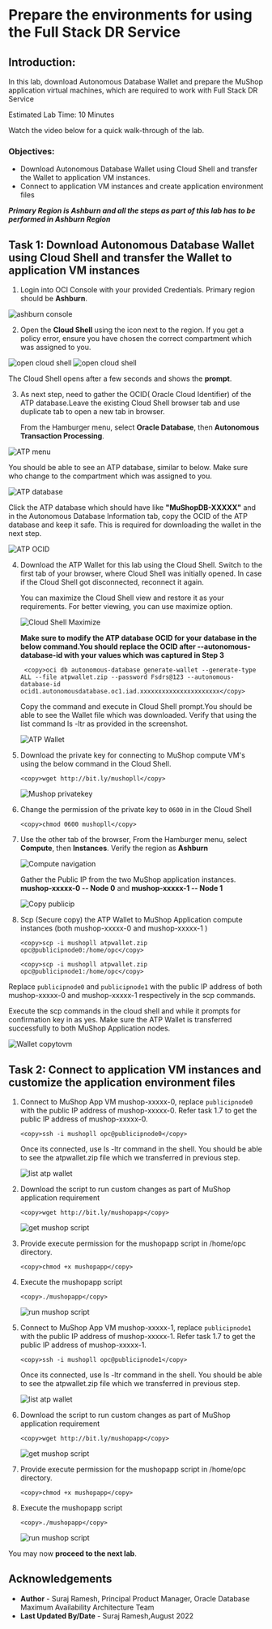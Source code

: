 # **Prepare the environments for using the Full Stack DR Service**

## Introduction:

In this lab, download Autonomous Database Wallet and prepare the MuShop application virtual machines, which are required to work with Full Stack DR Service

Estimated Lab Time: 10 Minutes

Watch the video below for a quick walk-through of the lab.

[](youtube:6Dp49VXqjtQ)

### Objectives:

- Download Autonomous Database Wallet using Cloud Shell and transfer the Wallet to application VM instances.
- Connect to application VM instances and create application environment files

*****Primary Region is Ashburn and all the steps as part of this lab has to be performed in Ashburn Region*****

## Task 1: Download Autonomous Database Wallet using Cloud Shell and transfer the Wallet to application VM instances

1. Login into OCI Console with your provided Credentials. Primary region should be **Ashburn**.

  ![ashburn console](./images/ashburn-region.png " ")

2. Open the **Cloud Shell** using the icon next to the region.  If you get a policy error, ensure you have chosen the correct compartment which was assigned to you.

  ![open cloud shell](./images/cloud-shell.png)
  ![open cloud shell](./images/cloud-shell-1.png)

  The Cloud Shell opens after a few seconds and shows the **prompt**.

3. As next step, need to gather the OCID( Oracle Cloud Identifier) of the ATP database.Leave the existing Cloud Shell browser tab and use duplicate tab to open a new tab in browser.

   From the Hamburger menu, select **Oracle Database**, then **Autonomous Transaction Processing**.

  ![ATP menu](./images/atp-menu.png)

  You should be able to see an ATP database, similar to below. Make sure who change to the compartment which was assigned to you.

  ![ATP database](./images/atp-database.png)

  Click the ATP database which should have like **"MuShopDB-XXXXX"** and in the Autonomous Database Information tab, copy the OCID of the ATP database and keep it safe. This is required for downloading the wallet in the next step.

  ![ATP OCID](./images/atp-ocid.png)

4. Download the ATP Wallet for this lab using the Cloud Shell. Switch to the first tab of your browser, where Cloud Shell was initially opened. In case if the Cloud Shell got disconnected, reconnect it again.

   You can maximize the Cloud Shell view and restore it as your requirements. For better viewing, you can use maximize option.

   ![Cloud Shell Maximize](./images/cloud-max.png)

   **Make sure to modify the ATP database OCID for your database in the below command.You should replace the OCID after --autonomous-database-id  with your values which was captured in Step 3**

    ````
     <copy>oci db autonomous-database generate-wallet --generate-type ALL --file atpwallet.zip --password Fsdrs@123 --autonomous-database-id ocid1.autonomousdatabase.oc1.iad.xxxxxxxxxxxxxxxxxxxxxx</copy>
    ````

    Copy the command and execute in Cloud Shell prompt.You should be able to see the Wallet file which was downloaded. Verify that using the list command ls -ltr as provided in the screenshot.

   ![ATP Wallet](./images/atp-wallet-cs.png)

5. Download the private key for connecting to MuShop compute VM's using the below command in the Cloud Shell.

    ````
    <copy>wget http://bit.ly/mushopll</copy>
    ````

    ![Mushop privatekey](./images/mushopll-key.png)

6. Change the permission of the private key to `0600` in in the Cloud Shell

    ````
    <copy>chmod 0600 mushopll</copy>
    ````

7. Use the other tab of the browser, From the Hamburger menu, select **Compute**, then **Instances**. Verify the region as **Ashburn**

    ![Compute navigation](./images/compute-navigate.png)

    Gather the Public IP from the two MuShop application instances. **mushop-xxxxx-0  -- Node 0** and **mushop-xxxxx-1  -- Node 1**

    ![Copy publicip](./images/compute-publicip.png)

8. Scp (Secure copy) the ATP Wallet to MuShop Application compute instances (both mushop-xxxxx-0 and mushop-xxxxx-1 )

    ````
    <copy>scp -i mushopll atpwallet.zip opc@publicipnode0:/home/opc</copy>
    ````

    ````
    <copy>scp -i mushopll atpwallet.zip opc@publicipnode1:/home/opc</copy>
    ````

Replace `publicipnode0` and `publicipnode1` with the public IP address of both mushop-xxxxx-0 and mushop-xxxxx-1 respectively in the scp commands.

   Execute the scp commands in the cloud shell and while it prompts for confirmation key in as yes. Make sure the ATP Wallet is transferred successfully to both MuShop Application nodes.

   ![Wallet copytovm](./images/wallet-compute.png)

## Task 2: Connect to application VM instances and customize the application environment files

1. Connect to MuShop App VM mushop-xxxxx-0, replace `publicipnode0` with the public IP address of mushop-xxxxx-0. Refer task 1.7 to get the public IP address of mushop-xxxxx-0.

    ````
    <copy>ssh -i mushopll opc@publicipnode0</copy>
    ````
   Once its connected, use ls -ltr command in the shell. You should be able to see the atpwallet.zip file which we transferred in previous step.

   ![list atp wallet](./images/compute-node0.png)

2.  Download the script to run custom changes as part of MuShop application requirement

    ````
    <copy>wget http://bit.ly/mushopapp</copy>
    ````
    ![get mushop script](./images/mushopll-node0.png)

3. Provide execute permission for the mushopapp script in /home/opc directory. 

    ````
    <copy>chmod +x mushopapp</copy>
     ````

4.  Execute the mushopapp script

    ````
    <copy>./mushopapp</copy>
    ````

    ![run mushop script](./images/exec-mushapp-node0.png)

5. Connect to MuShop App VM mushop-xxxxx-1, replace `publicipnode1` with the public IP address of mushop-xxxxx-1. Refer task 1.7 to get the public IP address of mushop-xxxxx-1.

    ````
    <copy>ssh -i mushopll opc@publicipnode1</copy>
    ````
   Once its connected, use ls -ltr command in the shell. You should be able to see the atpwallet.zip file which we transferred in previous step.

   ![list atp wallet](./images/compute-node1.png)

2.  Download the script to run custom changes as part of MuShop application requirement

    ````
    <copy>wget http://bit.ly/mushopapp</copy>
    ````
    ![get mushop script](./images/mushopll-node1.png)

3. Provide execute permission for the mushopapp script in /home/opc directory. 

    ````
    <copy>chmod +x mushopapp</copy>
     ````

4.  Execute the mushopapp script

    ````
    <copy>./mushopapp</copy>
    ````

    ![run mushop script](./images/exec-mushapp-node1.png)


You may now **proceed to the next lab**.

## Acknowledgements

- **Author** -  Suraj Ramesh, Principal Product Manager, Oracle Database Maximum Availability Architecture Team
- **Last Updated By/Date** -  Suraj Ramesh,August 2022
